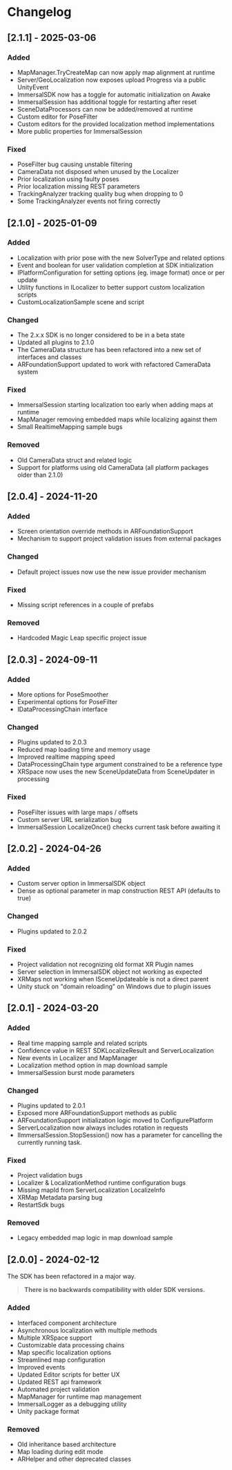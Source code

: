 # Changelog

## [2.1.1] - 2025-03-06

### Added
- MapManager.TryCreateMap can now apply map alignment at runtime
- Server/GeoLocalization now exposes upload Progress via a public UnityEvent
- ImmersalSDK now has a toggle for automatic initialization on Awake
- ImmersalSession has additional toggle for restarting after reset
- SceneDataProcessors can now be added/removed at runtime
- Custom editor for PoseFilter
- Custom editors for the provided localization method implementations
- More public properties for ImmersalSession

### Fixed
- PoseFilter bug causing unstable filtering
- CameraData not disposed when unused by the Localizer
- Prior localization using faulty poses
- Prior localization missing REST parameters
- TrackingAnalyzer tracking quality bug when dropping to 0
- Some TrackingAnalyzer events not firing correctly

## [2.1.0] - 2025-01-09

### Added
- Localization with prior pose with the new SolverType and related options
- Event and boolean for user validation completion at SDK initialization
- IPlatformConfiguration for setting options (eg. image format) once or per update
- Utility functions in ILocalizer to better support custom localization scripts
- CustomLocalizationSample scene and script

### Changed
- The 2.x.x SDK is no longer considered to be in a beta state
- Updated all plugins to 2.1.0
- The CameraData structure has been refactored into a new set of interfaces and classes
- ARFoundationSupport updated to work with refactored CameraData system

### Fixed
- ImmersalSession starting localization too early when adding maps at runtime
- MapManager removing embedded maps while localizing against them
- Small RealtimeMapping sample bugs

### Removed
- Old CameraData struct and related logic
- Support for platforms using old CameraData (all platform packages older than 2.1.0)

## [2.0.4] - 2024-11-20

### Added
- Screen orientation override methods in ARFoundationSupport
- Mechanism to support project validation issues from external packages

### Changed
- Default project issues now use the new issue provider mechanism

### Fixed
- Missing script references in a couple of prefabs

### Removed
- Hardcoded Magic Leap specific project issue

## [2.0.3] - 2024-09-11

### Added
- More options for PoseSmoother
- Experimental options for PoseFilter
- IDataProcessingChain interface

### Changed
- Plugins updated to 2.0.3
- Reduced map loading time and memory usage
- Improved realtime mapping speed
- DataProcessingChain type argument constrained to be a reference type
- XRSpace now uses the new SceneUpdateData from SceneUpdater in processing

### Fixed
- PoseFilter issues with large maps / offsets
- Custom server URL serialization bug
- ImmersalSession LocalizeOnce() checks current task before awaiting it

## [2.0.2] - 2024-04-26

### Added
- Custom server option in ImmersalSDK object
- Dense as optional parameter in map construction REST API (defaults to true)

### Changed
- Plugins updated to 2.0.2

### Fixed
- Project validation not recognizing old format XR Plugin names
- Server selection in ImmersalSDK object not working as expected
- XRMaps not working when ISceneUpdateable is not a direct parent
- Unity stuck on "domain reloading" on Windows due to plugin issues

## [2.0.1] - 2024-03-20

### Added
- Real time mapping sample and related scripts
- Confidence value in REST SDKLocalizeResult and ServerLocalization
- New events in Localizer and MapManager
- Localization method option in map download sample
- ImmersalSession burst mode parameters

### Changed
- Plugins updated to 2.0.1
- Exposed more ARFoundationSupport methods as public
- ARFoundationSupport initialization logic moved to ConfigurePlatform
- ServerLocalization now always includes rotation in requests
- IImmersalSession.StopSession() now has a parameter for cancelling the currently running task.

### Fixed
- Project validation bugs
- Localizer & LocalizationMethod runtime configuration bugs
- Missing mapId from ServerLocalization LocalizeInfo
- XRMap Metadata parsing bug
- RestartSdk bugs

### Removed
- Legacy embedded map logic in map download sample

## [2.0.0] - 2024-02-12

The SDK has been refactored in a major way.

> **There is no backwards compatibility with older SDK versions.**

### Added

- Interfaced component architecture
- Asynchronous localization with multiple methods
- Multiple XRSpace support
- Customizable data processing chains
- Map specific localization options
- Streamlined map configuration
- Improved events
- Updated Editor scripts for better UX
- Updated REST api framework
- Automated project validation
- MapManager for runtime map management
- ImmersalLogger as a debugging utility
- Unity package format

### Removed

- Old inheritance based architecture
- Map loading during edit mode
- ARHelper and other deprecated classes
